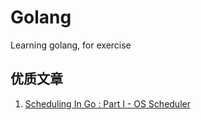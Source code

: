 # Golang
Learning golang, for exercise

## 优质文章

1. [Scheduling In Go : Part I - OS Scheduler
](https://www.ardanlabs.com/blog/2018/08/scheduling-in-go-part1.html)